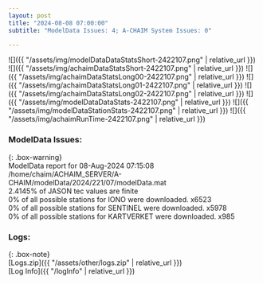 ```yaml
---
layout: post
title: "2024-08-08 07:00:00"
subtitle: "ModelData Issues: 4; A-CHAIM System Issues: 0"

---
```


![]({{ "/assets/img/modelDataDataStatsShort-2422107.png" | relative_url }})
![]({{ "/assets/img/achaimDataStatsShort-2422107.png" | relative_url }})
![]({{ "/assets/img/achaimDataStatsLong00-2422107.png" | relative_url }})
![]({{ "/assets/img/achaimDataStatsLong01-2422107.png" | relative_url }})
![]({{ "/assets/img/achaimDataStatsLong02-2422107.png" | relative_url }})
![]({{ "/assets/img/modelDataDataStats-2422107.png" | relative_url }})
![]({{ "/assets/img/modelDataStationStats-2422107.png" | relative_url }})
![]({{ "/assets/img/achaimRunTime-2422107.png" | relative_url }})


### ModelData Issues:  
  
{: .box-warning}  
 ModelData report for 08-Aug-2024 07:15:08   
 /home/chaim/ACHAIM_SERVER/A-CHAIM/modelData/2024/221/07/modelData.mat   
 2.4145% of JASON tec values are finite   
 0% of all possible stations for IONO were downloaded. x6523   
 0% of all possible stations for SENTINEL were downloaded. x5978   
 0% of all possible stations for KARTVERKET were downloaded. x985   
  


### Logs:  
  
{: .box-note}  
[Logs.zip]({{ "/assets/other/logs.zip" | relative_url }})  
[Log Info]({{ "/logInfo" | relative_url }})  
